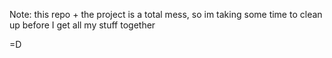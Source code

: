 Note: this repo + the project is a total mess, so im taking some time to clean up before I get all my stuff together

=D
